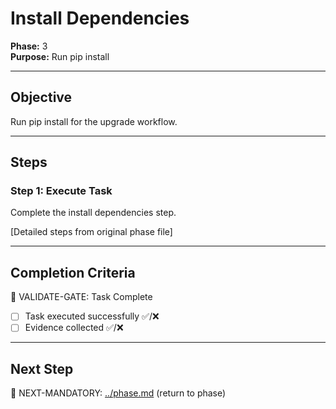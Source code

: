 # Install Dependencies

**Phase:** 3  
**Purpose:** Run pip install  

---

## Objective

Run pip install for the upgrade workflow.

---

## Steps

### Step 1: Execute Task

Complete the install dependencies step.

[Detailed steps from original phase file]

---

## Completion Criteria

🛑 VALIDATE-GATE: Task Complete

- [ ] Task executed successfully ✅/❌
- [ ] Evidence collected ✅/❌

---

## Next Step

🎯 NEXT-MANDATORY: [../phase.md](../phase.md) (return to phase)
